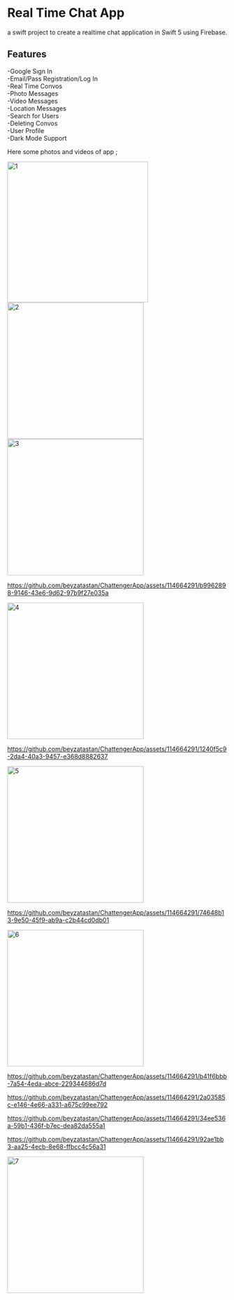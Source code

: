 # Real Time Chat App
a swift project to create a realtime chat application in Swift 5 using Firebase.

## Features
-Google Sıgn In <br>
-Email/Pass Registration/Log In <br>
-Real Time Convos <br>
-Photo Messages <br>
-Video Messages <br>
-Location Messages <br>
-Search for Users <br>
-Deleting Convos <br>
-User Profile <br>
-Dark Mode Support <br>

Here some photos and videos of app ;

<img width="322" alt="1" src="https://github.com/beyzatastan/ChattengerApp/assets/114664291/d63b36a4-3aa6-4ae9-a8a1-c4d8a1de7b82">
<img width="312" alt="2" src="https://github.com/beyzatastan/ChattengerApp/assets/114664291/6113f6f6-f1d3-4336-a6a3-c9bc5fea6839">
<img width="312" alt="3" src="https://github.com/beyzatastan/ChattengerApp/assets/114664291/7df8374f-4d21-48ca-8d5f-df38c40937b4">


https://github.com/beyzatastan/ChattengerApp/assets/114664291/b9962898-9146-43e6-9d62-97b9f27e035a


<img width="312" alt="4" src="https://github.com/beyzatastan/ChattengerApp/assets/114664291/b62f0a46-da5d-41cb-be23-c5ab77ddf55c">


https://github.com/beyzatastan/ChattengerApp/assets/114664291/1240f5c9-2da4-40a3-9457-e368d8882637


<img width="312" alt="5" src="https://github.com/beyzatastan/ChattengerApp/assets/114664291/761bf60f-6602-4422-8921-a72bb1e778c5">


https://github.com/beyzatastan/ChattengerApp/assets/114664291/74648b13-9e50-45f9-ab9a-c2b44cd0db01


<img width="312" alt="6" src="https://github.com/beyzatastan/ChattengerApp/assets/114664291/1bc832d3-b393-4fc2-b671-fb4082ee7f92">


https://github.com/beyzatastan/ChattengerApp/assets/114664291/b41f6bbb-7a54-4eda-abce-229344686d7d



https://github.com/beyzatastan/ChattengerApp/assets/114664291/2a03585c-e146-4e66-a331-a675c99ee792



https://github.com/beyzatastan/ChattengerApp/assets/114664291/34ee536a-59b1-436f-b7ec-dea82da555a1



https://github.com/beyzatastan/ChattengerApp/assets/114664291/92ae1bb3-aa25-4ecb-8e68-ffbcc4c56a31



<img width="312" alt="7" src="https://github.com/beyzatastan/ChattengerApp/assets/114664291/598c2a10-daea-49be-a2e6-231f0107c7a8">
